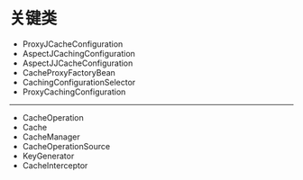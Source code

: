 # 关键类
- ProxyJCacheConfiguration
- AspectJCachingConfiguration
- AspectJJCacheConfiguration
- CacheProxyFactoryBean
- CachingConfigurationSelector
- ProxyCachingConfiguration



----
- CacheOperation
- Cache
- CacheManager
- CacheOperationSource
- KeyGenerator
- CacheInterceptor